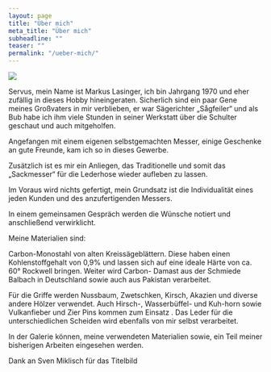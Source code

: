 ```yaml
---
layout: page
title: "Über mich"
meta_title: "Über mich"
subheadline: ""
teaser: ""
permalink: "/ueber-mich/"
---
```


<img src="{{site.baseurl}}/assets/galleryimages/start/Lasi.jpg">

Servus, mein Name ist Markus Lasinger, ich bin Jahrgang 1970 und eher zufällig in dieses Hobby hineingeraten.
Sicherlich sind ein paar Gene meines Großvaters in mir verblieben, er war Sägerichter „Sågfeiler“ und als Bub habe ich ihm viele Stunden in seiner Werkstatt über die Schulter geschaut und auch mitgeholfen.

Angefangen mit einem eigenen selbstgemachten Messer,  einige Geschenke an gute Freunde, kam ich so in dieses Gewerbe.

Zusätzlich ist es mir ein Anliegen, das Traditionelle und somit das „Sackmesser“ für die Lederhose wieder aufleben zu lassen.

Im Voraus wird nichts gefertigt, mein Grundsatz ist die Individualität eines jeden Kunden und des anzufertigenden Messers.

In einem gemeinsamen Gespräch werden die Wünsche notiert und anschließend verwirklicht.

Meine Materialien sind:

Carbon-Monostahl von alten Kreissägeblättern. Diese haben einen Kohlenstoffgehalt von 0,9% und lassen sich auf eine ideale Härte von ca. 60° Rockwell bringen.
Weiter wird Carbon- Damast aus der Schmiede Balbach in Deutschland sowie auch aus Pakistan verarbeitet.

Für die Griffe werden Nussbaum, Zwetschken, Kirsch, Akazien und diverse andere Hölzer verwendet.
Auch Hirsch-, Wasserbüffel- und Kuh-horn sowie Vulkanfieber und Zier Pins kommen zum Einsatz .
Das Leder für die unterschiedlichen Scheiden wird ebenfalls von mir selbst verarbeitet.

In der Galerie können, meine verwendeten Materialien sowie, ein Teil meiner bisherigen Arbeiten eingesehen werden.

Dank an Sven Miklisch für das Titelbild